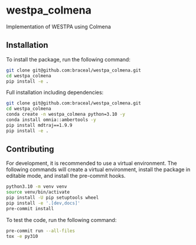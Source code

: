 # westpa_colmena
Implementation of WESTPA using Colmena

## Installation

To install the package, run the following command:
```bash
git clone git@github.com:braceal/westpa_colmena.git
cd westpa_colmena
pip install -e .
```

Full installation including dependencies:
```bash
git clone git@github.com:braceal/westpa_colmena.git
cd westpa_colmena
conda create -n westpa_colmena python=3.10 -y
conda install omnia::ambertools -y
pip install mdtraj==1.9.9
pip install -e .
```


## Contributing

For development, it is recommended to use a virtual environment. The following
commands will create a virtual environment, install the package in editable
mode, and install the pre-commit hooks.
```bash
python3.10 -m venv venv
source venv/bin/activate
pip install -U pip setuptools wheel
pip install -e '.[dev,docs]'
pre-commit install
```
To test the code, run the following command:
```bash
pre-commit run --all-files
tox -e py310
```
